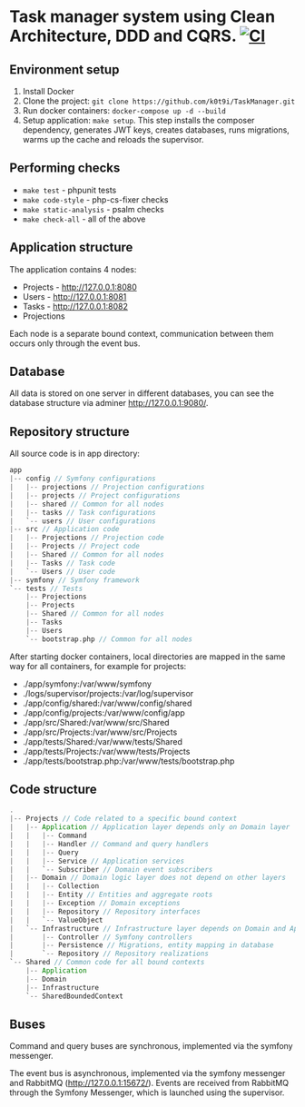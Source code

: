 # Task manager system using Clean Architecture, DDD and CQRS. [![CI](https://github.com/k0t9i/TaskManager/actions/workflows/ci.yml/badge.svg?branch=master)](https://github.com/k0t9i/TaskManager/actions/workflows/ci.yml)

## Environment setup
1) Install Docker
2) Clone the project: `git clone https://github.com/k0t9i/TaskManager.git`
3) Run docker containers: `docker-compose up -d --build`
4) Setup application: `make setup`. This step installs the composer dependency, generates JWT keys, creates databases, runs migrations, warms up the cache and reloads the supervisor.
## Performing checks
- `make test` - phpunit tests
- `make code-style` - php-cs-fixer checks
- `make static-analysis` - psalm checks
- `make check-all` - all of the above
## Application structure
The application contains 4 nodes:
- Projects - http://127.0.0.1:8080
- Users - http://127.0.0.1:8081
- Tasks - http://127.0.0.1:8082
- Projections

Each node is a separate bound context, communication between them occurs only through the event bus.
## Database
All data is stored on one server in different databases, you can see the database structure via adminer http://127.0.0.1:9080/.
## Repository structure
All source code is in app directory:
```scala
app
|-- config // Symfony configurations
|   |-- projections // Projection configurations
|   |-- projects // Project configurations
|   |-- shared // Common for all nodes
|   |-- tasks // Task configurations
|   `-- users // User configurations
|-- src // Application code
|   |-- Projections // Projection code
|   |-- Projects // Project code
|   |-- Shared // Common for all nodes
|   |-- Tasks // Task code
|   `-- Users // User code
|-- symfony // Symfony framework
`-- tests // Tests
    |-- Projections
    |-- Projects
    |-- Shared // Common for all nodes
    |-- Tasks
    |-- Users
    `-- bootstrap.php // Common for all nodes
```
After starting docker containers, local directories are mapped in the same way for all containers, for example for projects:
- ./app/symfony:/var/www/symfony
- ./logs/supervisor/projects:/var/log/supervisor
- ./app/config/shared:/var/www/config/shared
- ./app/config/projects:/var/www/config/app
- ./app/src/Shared:/var/www/src/Shared
- ./app/src/Projects:/var/www/src/Projects
- ./app/tests/Shared:/var/www/tests/Shared
- ./app/tests/Projects:/var/www/tests/Projects
- ./app/tests/bootstrap.php:/var/www/tests/bootstrap.php
## Code structure
```scala
.
|-- Projects // Code related to a specific bound context
|   |-- Application // Application layer depends only on Domain layer
|   |   |-- Command
|   |   |-- Handler // Command and query handlers
|   |   |-- Query
|   |   |-- Service // Application services
|   |   `-- Subscriber // Domain event subscribers
|   |-- Domain // Domain logic layer does not depend on other layers
|   |   |-- Collection
|   |   |-- Entity // Entities and aggregate roots
|   |   |-- Exception // Domain exceptions
|   |   |-- Repository // Repository interfaces
|   |   `-- ValueObject
|   `-- Infrastructure // Infrastructure layer depends on Domain and Application layers
|       |-- Controller // Symfony controllers
|       |-- Persistence // Migrations, entity mapping in database
|       `-- Repository // Repository realizations
`-- Shared // Common code for all bound contexts
    |-- Application
    |-- Domain
    |-- Infrastructure
    `-- SharedBoundedContext
```
## Buses
Command and query buses are synchronous, implemented via the symfony messenger.

The event bus is asynchronous, implemented via the symfony messenger and RabbitMQ (http://127.0.0.1:15672/). Events are received from RabbitMQ through the Symfony Messenger, which is launched using the supervisor.
